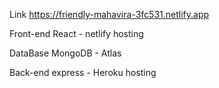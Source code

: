 Link
https://friendly-mahavira-3fc531.netlify.app

Front-end 
React - netlify hosting

DataBase
MongoDB - Atlas

Back-end
express - Heroku hosting 
